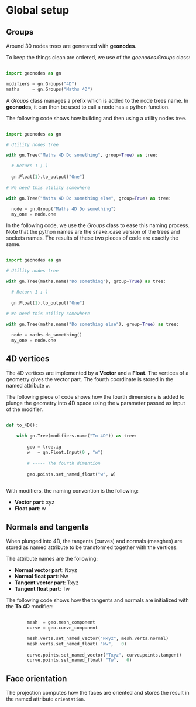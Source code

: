 # Global setup

## Groups

Around 30 nodes trees are generated with **geonodes**.

To keep the things clean are ordered, we use of the *goenodes.Groups* class:

``` python

import geonodes as gn

modifiers = gn.Groups("4D")
maths     = gn.Groups("Maths 4D")

```

A *Groups* class manages a prefix which is added to the node trees name.
In **geonodes**, it can then be used to call a node has a python function.

The following code shows how building and then using a utility nodes tree.

``` python

import geonodes as gn

# Utility nodes tree

with gn.Tree("Maths 4D Do something", group=True) as tree:

  # Return 1 ;-)
  
  gn.Float(1).to_output("One")
  
# We need this utility somewhere

with gn.Tree("Maths 4D Do something else", group=True) as tree:

  node = gn.Group("Maths 4D Do something")
  my_one = node.one

```

In the following code, we use the *Groups* class to ease this naming process.
Note that the python names are the snake_case version of the trees and sockets names.
The results of these two pieces of code are exactly the same.

``` python

import geonodes as gn

# Utility nodes tree

with gn.Tree(maths.name("Do something"), group=True) as tree:

  # Return 1 ;-)
  
  gn.Float(1).to_output("One")
  
# We need this utility somewhere

with gn.Tree(maths.name("Do something else"), group=True) as tree:

  node = maths.do_something()
  my_one = node.one

```

## 4D vertices

The 4D vertices are implemented by a **Vector** and a **Float**.
The vertices of a geometry gives the vector part. The fourth coordinate is stored in the named attribute `w`.

The following piece of code shows how the fourth dimensions is added to plunge the geometry into 4D space using the
`w` parameter passed as input of the modifier.

``` python

def to_4D():
    
    with gn.Tree(modifiers.name("To 4D")) as tree:
        
        geo = tree.ig
        w   = gn.Float.Input(0 , "w")
        
        # ----- The fourth dimention
        
        geo.points.set_named_float("w", w)
        
```

With modifiers, the naming convention is the following:

- **Vector part**: xyz
- **Float part**: w

## Normals and tangents

When plunged into 4D, the tangents (curves) and normals (mesghes) are stored as named attribute to be transformed together with
the vertices.

The attribute names are the following:

- **Normal vector part**: Nxyz
- **Normal float part**: Nw
- **Tangent vector part**: Txyz
- **Tangent float part**: Tw

The following code shows how the tangents and normals are initialized with the **To 4D** modifier:

``` python

        mesh  = geo.mesh_component
        curve = geo.curve_component

        mesh.verts.set_named_vector("Nxyz", mesh.verts.normal)
        mesh.verts.set_named_float( "Nw",   0)
        
        curve.points.set_named_vector("Txyz", curve.points.tangent)
        curve.points.set_named_float( "Tw",   0)

```

## Face orientation

The projection computes how the faces are oriented and stores the result in the named attribute `orientation`.







  
 



